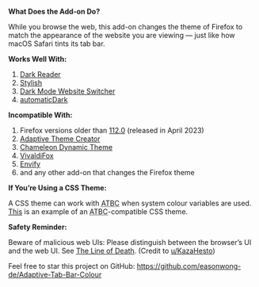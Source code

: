 <b>What Does the Add-on Do?</b>

While you browse the web, this add-on changes the theme of Firefox to match the appearance of the website you are viewing — just like how macOS Safari tints its tab bar.


<b>Works Well With:</b>

<ol>
	<li><a href="https://addons.mozilla.org/firefox/addon/darkreader/">Dark Reader</a></li>
	<li><a href="https://addons.mozilla.org/firefox/addon/stylish/">Stylish</a></li>
	<li><a href="https://addons.mozilla.org/firefox/addon/dark-mode-website-switcher/">Dark Mode Website Switcher</a></li>
	<li><a href="https://addons.mozilla.org/firefox/addon/automatic-dark/">automaticDark</a></li>
</ol>


<b>Incompatible With:</b>

<ol>
	<li>Firefox versions older than <a href="https://www.mozilla.org/firefox/112.0/releasenotes/">112.0</a> (released in April 2023)</li>
	<li><a href="https://addons.mozilla.org/firefox/addon/adaptive-theme-creator/">Adaptive Theme Creator</a></li>
	<li><a href="https://addons.mozilla.org/firefox/addon/chameleon-dynamic-theme-fixed/">Chameleon Dynamic Theme</a></li>
	<li><a href="https://addons.mozilla.org/firefox/addon/vivaldifox/">VivaldiFox</a></li>
	<li><a href="https://addons.mozilla.org/firefox/addon/envify/">Envify</a></li>
	<li>and any other add-on that changes the Firefox theme</li>
</ol>


<b>If You’re Using a CSS Theme:</b>

A CSS theme can work with <abbr title="Adaptive Tab Bar Color">ATBC</abbr> when system colour variables are used. <a href="https://github.com/easonwong-de/WhiteSurFirefoxThemeMacOS">This</a> is an example of an <abbr title="Adaptive Tab Bar Color">ATBC</abbr>-compatible CSS theme.


<b>Safety Reminder:</b>

Beware of malicious web UIs: Please distinguish between the browser’s UI and the web UI. See <a href="https://textslashplain.com/2017/01/14/the-line-of-death/">The Line of Death</a>. (Credit to <a href="https://www.reddit.com/user/KazaHesto/">u/KazaHesto</a>)


Feel free to star this project on GitHub: <a href="https://github.com/easonwong-de/Adaptive-Tab-Bar-Colour">https://github.com/easonwong-de/Adaptive-Tab-Bar-Colour</a>
